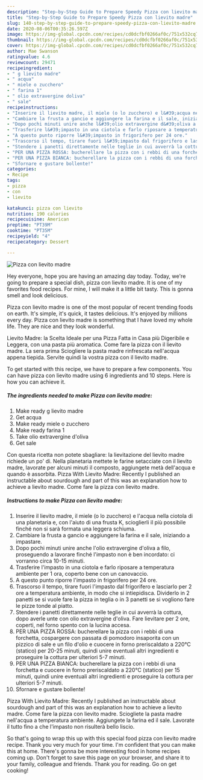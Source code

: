 ```yaml
---
description: "Step-by-Step Guide to Prepare Speedy Pizza con lievito madre"
title: "Step-by-Step Guide to Prepare Speedy Pizza con lievito madre"
slug: 140-step-by-step-guide-to-prepare-speedy-pizza-con-lievito-madre
date: 2020-08-06T00:35:26.597Z
image: https://img-global.cpcdn.com/recipes/cd0dcfbf0266af0c/751x532cq70/pizza-con-lievito-madre-recipe-main-photo.jpg
thumbnail: https://img-global.cpcdn.com/recipes/cd0dcfbf0266af0c/751x532cq70/pizza-con-lievito-madre-recipe-main-photo.jpg
cover: https://img-global.cpcdn.com/recipes/cd0dcfbf0266af0c/751x532cq70/pizza-con-lievito-madre-recipe-main-photo.jpg
author: Mae Swanson
ratingvalue: 4.6
reviewcount: 29471
recipeingredient:
- " g lievito madre"
- " acqua"
- " miele o zucchero"
- " farina 1"
- " olio extravergine doliva"
- " sale"
recipeinstructions:
- "Inserire il lievito madre, il miele (o lo zucchero) e l&#39;acqua nella ciotola di una planetaria e, con l&#39;aiuto di una frusta K, scioglierli il più possibile finché non si sarà formata una leggera schiuma."
- "Cambiare la frusta a gancio e aggiungere la farina e il sale, iniziando a impastare."
- "Dopo pochi minuti unire anche l&#39;olio extravergine d&#39;oliva a filo, proseguendo a lavorare finché l&#39;impasto non è ben incordato: ci vorranno circa 10-15 minuti."
- "Trasferire l&#39;impasto in una ciotola e farlo riposare a temperatura ambiente per 1 ora, coperto bene con un canovaccio."
- "A questo punto riporre l&#39;impasto in frigorifero per 24 ore."
- "Trascorso il tempo, tirare fuori l&#39;impasto dal frigorifero e lasciarlo per 2 ore a temperatura ambiente, in modo che si intiepidisca. Dividerlo in 2 panetti se si vuole fare la pizza in teglia o in 3 panetti se si vogliono fare le pizze tonde al piatto."
- "Stendere i panetti direttamente nelle teglie in cui avverrà la cottura, dopo averle unte con olio extravergine d&#39;oliva. Fare lievitare per 2 ore, coperti, nel forno spento con la lucina accesa."
- "PER UNA PIZZA ROSSA: bucherellare la pizza con i rebbi di una forchetta, cospargere con passata di pomodoro insaporita con un pizzico di sale e un filo d&#39;olio e cuocere in forno preriscaldato a 220°C (statico) per 20-25 minuti, quindi unire eventuali altri ingredienti e proseguire la cottura per ulteriori 5-7 minuti."
- "PER UNA PIZZA BIANCA: bucherellare la pizza con i rebbi di una forchetta e cuocere in forno preriscaldato a 220°C (statico) per 15 minuti, quindi unire eventuali altri ingredienti e proseguire la cottura per ulteriori 5-7 minuti."
- "Sfornare e gustare bollente!"
categories:
- Recipe
tags:
- pizza
- con
- lievito

katakunci: pizza con lievito 
nutrition: 190 calories
recipecuisine: American
preptime: "PT39M"
cooktime: "PT35M"
recipeyield: "4"
recipecategory: Dessert

---
```



![Pizza con lievito madre](https://img-global.cpcdn.com/recipes/cd0dcfbf0266af0c/751x532cq70/pizza-con-lievito-madre-recipe-main-photo.jpg)

Hey everyone, hope you are having an amazing day today. Today, we're going to prepare a special dish, pizza con lievito madre. It is one of my favorites food recipes. For mine, I will make it a little bit tasty. This is gonna smell and look delicious.

Pizza con lievito madre is one of the most popular of recent trending foods on earth. It's simple, it's quick, it tastes delicious. It's enjoyed by millions every day. Pizza con lievito madre is something that I have loved my whole life. They are nice and they look wonderful.

Lievito Madre: la Scelta Ideale per una Pizza Fatta in Casa più Digeribile e Leggera, con una pasta più aromatica. Come fare la pizza con il lievito madre. La sera prima Sciogliere la pasta madre rinfrescata nell&#39;acqua appena tiepida. Servite quindi la vostra pizza con il lievito madre.


To get started with this recipe, we have to prepare a few components. You can have pizza con lievito madre using 6 ingredients and 10 steps. Here is how you can achieve it.

<!--inarticleads1-->

##### The ingredients needed to make Pizza con lievito madre:

1. Make ready  g lievito madre
1. Get  acqua
1. Make ready  miele o zucchero
1. Make ready  farina 1
1. Take  olio extravergine d&#39;oliva
1. Get  sale


Con questa ricetta non potete sbagliare: la lievitazione del lievito madre richiede un po&#39; di. Nella planetaria mettete le farine setacciate con il lievito madre, lavorate per alcuni minuti il composto, aggiungete metà dell&#39;acqua e quando è assorbita. Pizza With Lievito Madre: Recently I published an instructable about sourdough and part of this was an explanation how to achieve a lievito madre. Come fare la pizza con lievito madre. 

<!--inarticleads2-->

##### Instructions to make Pizza con lievito madre:

1. Inserire il lievito madre, il miele (o lo zucchero) e l&#39;acqua nella ciotola di una planetaria e, con l&#39;aiuto di una frusta K, scioglierli il più possibile finché non si sarà formata una leggera schiuma.
1. Cambiare la frusta a gancio e aggiungere la farina e il sale, iniziando a impastare.
1. Dopo pochi minuti unire anche l&#39;olio extravergine d&#39;oliva a filo, proseguendo a lavorare finché l&#39;impasto non è ben incordato: ci vorranno circa 10-15 minuti.
1. Trasferire l&#39;impasto in una ciotola e farlo riposare a temperatura ambiente per 1 ora, coperto bene con un canovaccio.
1. A questo punto riporre l&#39;impasto in frigorifero per 24 ore.
1. Trascorso il tempo, tirare fuori l&#39;impasto dal frigorifero e lasciarlo per 2 ore a temperatura ambiente, in modo che si intiepidisca. Dividerlo in 2 panetti se si vuole fare la pizza in teglia o in 3 panetti se si vogliono fare le pizze tonde al piatto.
1. Stendere i panetti direttamente nelle teglie in cui avverrà la cottura, dopo averle unte con olio extravergine d&#39;oliva. Fare lievitare per 2 ore, coperti, nel forno spento con la lucina accesa.
1. PER UNA PIZZA ROSSA: bucherellare la pizza con i rebbi di una forchetta, cospargere con passata di pomodoro insaporita con un pizzico di sale e un filo d&#39;olio e cuocere in forno preriscaldato a 220°C (statico) per 20-25 minuti, quindi unire eventuali altri ingredienti e proseguire la cottura per ulteriori 5-7 minuti.
1. PER UNA PIZZA BIANCA: bucherellare la pizza con i rebbi di una forchetta e cuocere in forno preriscaldato a 220°C (statico) per 15 minuti, quindi unire eventuali altri ingredienti e proseguire la cottura per ulteriori 5-7 minuti.
1. Sfornare e gustare bollente!


Pizza With Lievito Madre: Recently I published an instructable about sourdough and part of this was an explanation how to achieve a lievito madre. Come fare la pizza con lievito madre. Sciogliete la pasta madre nell&#39;acqua a temperatura ambiente. Aggiungete la farina ed il sale. Lavorate il tutto fino a che l&#39;impasto non risulterà bello liscio. 

So that's going to wrap this up with this special food pizza con lievito madre recipe. Thank you very much for your time. I'm confident that you can make this at home. There's gonna be more interesting food in home recipes coming up. Don't forget to save this page on your browser, and share it to your family, colleague and friends. Thank you for reading. Go on get cooking!
